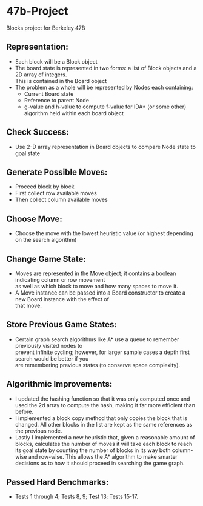 # **47b-Project**
Blocks project for Berkeley 47B

## **Representation:**

*   Each block will be a Block object
*   The board state is represented in two forms: a list of Block objects and a 2D array of integers.  
    This is contained in the Board object
*   The problem as a whole will be represented by Nodes each containing:
    *   Current Board state
    *   Reference to parent Node
    *   g-value and h-value to compute f-value for IDA* (or some other) algorithm held within each board object

## **Check Success:**

*   Use 2-D array representation in Board objects to compare Node state to goal state

## **Generate Possible Moves:**

*   Proceed block by block
*   First collect row available moves
*   Then collect column available moves

## **Choose Move:**

*   Choose the move with the lowest heuristic value (or highest depending on the search algorithm)

## **Change Game State:**

*   Moves are represented in the Move object; it contains a boolean indicating column or row movement  
    as well as which block to move and how many spaces to move it.
*   A Move instance can be passed into a Board constructor to create a new Board instance with the effect of  
    that move.

## **Store Previous Game States:**

*   Certain graph search algorithms like A* use a queue to remember previously visited nodes to  
    prevent infinite cycling; however, for larger sample cases a depth first search would be better if you  
    are remembering previous states (to conserve space complexity).

## **Algorithmic Improvements:**

*  I updated the hashing function so that it was only computed once and used the 2d array to compute the hash,
   making it far more efficient than before.
*  I implemented a block copy method that only copies the block that is changed. All other blocks in the list
   are kept as the same references as the previous node.
*  Lastly I implemented a new heuristic that, given a reasonable amount of blocks, calculates the number of moves it will
   take each block to reach its goal state by counting the number of blocks in its way both column-wise and row-wise.
   This allows the A* algorithm to make smarter decisions as to how it should proceed in searching the game graph.

## **Passed Hard Benchmarks:**

*  Tests 1 through 4; Tests 8, 9; Test 13; Tests 15-17.
